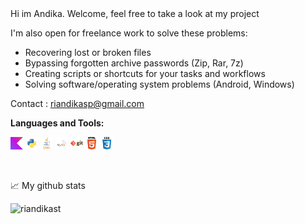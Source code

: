 
<br/>
<br/>


Hi im Andika. Welcome, feel free to take a look at my project


I'm also open for freelance work to solve these problems:
- Recovering lost or broken files
- Bypassing forgotten archive passwords (Zip, Rar, 7z)
- Creating scripts or shortcuts for your tasks and workflows
- Solving software/operating system problems (Android, Windows)


Contact : riandikasp@gmail.com


**Languages and Tools:**  



<code><img height="20" src="https://raw.githubusercontent.com/github/explore/80688e429a7d4ef2fca1e82350fe8e3517d3494d/topics/kotlin/kotlin.png"></code>
<code><img height="20" src="https://raw.githubusercontent.com/github/explore/80688e429a7d4ef2fca1e82350fe8e3517d3494d/topics/python/python.png"></code>
<code><img height="20" src="https://raw.githubusercontent.com/github/explore/80688e429a7d4ef2fca1e82350fe8e3517d3494d/topics/java/java.png"></code>
<code><img height="20" src="https://raw.githubusercontent.com/github/explore/80688e429a7d4ef2fca1e82350fe8e3517d3494d/topics/mysql/mysql.png"></code>
<code><img height="20" src="https://raw.githubusercontent.com/github/explore/80688e429a7d4ef2fca1e82350fe8e3517d3494d/topics/git/git.png"></code>
<code><img height="20" src="https://raw.githubusercontent.com/github/explore/80688e429a7d4ef2fca1e82350fe8e3517d3494d/topics/html/html.png"></code>
<code><img height="20" src="https://raw.githubusercontent.com/github/explore/80688e429a7d4ef2fca1e82350fe8e3517d3494d/topics/css/css.png"></code>

<br/>

📈 My github stats 

<p &nbsp; align="left"><img align="left" src="https://github-readme-stats.vercel.app/api/top-langs?username=riandikast&show_icons=true&locale=en&layout=compact&theme=cobalt&border_radius=15" alt="riandikast" /></p>

<br/>
<br/>







